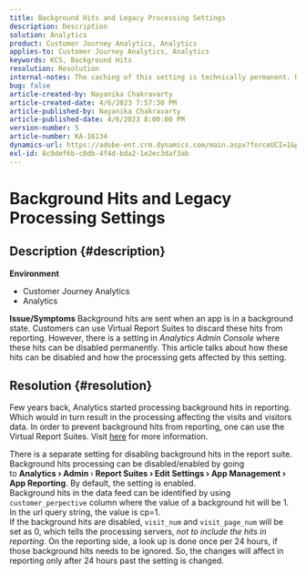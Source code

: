 ```yaml
---
title: Background Hits and Legacy Processing Settings
description: Description
solution: Analytics
product: Customer Journey Analytics, Analytics
applies-to: Customer Journey Analytics, Analytics
keywords: KCS, Background Hits
resolution: Resolution
internal-notes: The caching of this setting is technically permanent. However, since we restart those services daily, we are practically manually busting that cache once very 24 hours. The setting caching behavior isn't really documented and is more just of an implementation detail. Therefore, be careful when sharing the information with customers.
bug: false
article-created-by: Nayanika Chakravarty
article-created-date: 4/6/2023 7:57:30 PM
article-published-by: Nayanika Chakravarty
article-published-date: 4/6/2023 8:00:00 PM
version-number: 5
article-number: KA-16134
dynamics-url: https://adobe-ent.crm.dynamics.com/main.aspx?forceUCI=1&pagetype=entityrecord&etn=knowledgearticle&id=6378873d-b5d4-ed11-a7c7-6045bd006b3d
exl-id: 8c9def6b-c0db-4f4d-bda2-1e2ec3daf3ab
---
```

# Background Hits and Legacy Processing Settings

## Description {#description}

<b>Environment</b>
- Customer Journey Analytics
- Analytics



<b>Issue/Symptoms</b>
Background hits are sent when an app is in a background state. Customers can use Virtual Report Suites to discard these hits from reporting. However, there is a setting in *Analytics Admin Console* where these hits can be disabled permanently. This article talks about how these hits can be disabled and how the processing gets affected by this setting.


## Resolution {#resolution}


Few years back, Analytics started processing background hits in reporting. Which would in turn result in the processing affecting the visits and visitors data. In order to prevent background hits from reporting, one can use the Virtual Report Suites. Visit [here](https://experienceleague.adobe.com/docs/analytics/components/virtual-report-suites/vrs-components.html?lang=en) for more information.

There is a separate setting for disabling background hits in the report suite. Background hits processing can be disabled/enabled by going to <b>Analytics </b><b>›</b><b> Admin </b>›<b> Report Suites </b><b>›</b><b> Edit Settings </b><b>›</b><b> App Management </b><b>›</b><b> App Reporting</b>. By default, the setting is enabled.
<br>Background hits in the data feed can be identified by using `customer_perpective` column where the value of a background hit will be 1. In the url query string, the value is cp=1.<br>
If the background hits are disabled, `visit_num` and `visit_page_num` will be set as 0, which tells the processing servers, *not to include the hits in reporting*. On the reporting side, a look up is done once per 24 hours, if those background hits needs to be ignored. So, the changes will affect in reporting only after 24 hours past the setting is changed.
